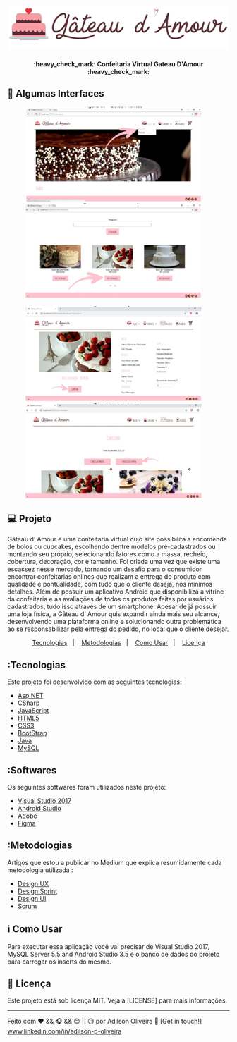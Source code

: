<h1 align="center"><img src="siteGateauDamour/imgs/lg.png " alt="Homepage" width="500"/></h1>

<h4 align="center"> 
	:heavy_check_mark:  Confeitaria Virtual Gateau D'Amour :heavy_check_mark:
</h4>

## 🔖 Algumas Interfaces 
<p align="center" vetical-aling="top">
 <img  src="siteGateauDamour/imgs/Int1.png" alt="Homepage" title="Homepage" width="400" />&nbsp;&nbsp;&nbsp;&nbsp;&nbsp;&nbsp;
 <img  src="siteGateauDamour/imgs/Int2.png" alt="Moeda PJM" title="Moeda PJM" width="400" />&nbsp;&nbsp;&nbsp;&nbsp;&nbsp;&nbsp;
</p>

<p align="center" vetical-aling="top"> 
 <img  src="siteGateauDamour/imgs/Int3.png" alt="Adicionar Cursos" title="Adicionar Cursos" width="400"/>&nbsp;&nbsp;&nbsp;&nbsp;&nbsp;&nbsp;
  <img  src="siteGateauDamour/imgs/Int4.png" alt="Cursos" title="Cursos" width="400" />&nbsp;&nbsp;&nbsp;&nbsp;&nbsp;&nbsp;   
</p>

## 💻 Projeto
<p>
    Gâteau d’ Amour é uma confeitaria virtual cujo site possibilita a encomenda de
bolos ou cupcakes, escolhendo dentre modelos pré-cadastrados ou montando seu
próprio, selecionando fatores como a massa, recheio, cobertura, decoração, cor e
tamanho. Foi criada uma vez que existe uma escassez nesse mercado, tornando um
desafio para o consumidor encontrar confeitarias onlines que realizam a entrega do
produto com qualidade e pontualidade, com tudo que o cliente deseja, nos mínimos
detalhes. Além de possuir um aplicativo Android que disponibiliza a vitrine da
confeitaria e as avaliações de todos os produtos feitas por usuários cadastrados,
tudo isso através de um smartphone. Apesar de já possuir uma loja física, a Gâteau
d’ Amour quis expandir ainda mais seu alcance, desenvolvendo uma plataforma
online e solucionando outra problemática ao se responsabilizar pela entrega do
pedido, no local que o cliente desejar.<p>

<p align="center">
  <a href="#Tecnologias">Tecnologias</a>&nbsp;&nbsp;&nbsp;|&nbsp;&nbsp;&nbsp;
    <a href="#Metodologias">Metodologias</a>&nbsp;&nbsp;&nbsp;|&nbsp;&nbsp;&nbsp;
  <a href="#information_source-como-usar">Como Usar</a>&nbsp;&nbsp;&nbsp;|&nbsp;&nbsp;&nbsp;
  <a href="#memo-licença">Licença</a>
</p>

## :Tecnologias

Este projeto foi desenvolvido com  as seguintes tecnologias:

- [Asp.NET](https://dotnet.microsoft.com/apps/aspnet)
- [CSharp](https://docs.microsoft.com/pt-br/dotnet/csharp/)
- [JavaScript](https://developer.mozilla.org/pt-BR/docs/Web/JavaScript)
- [HTML5](https://devdocs.io/html/) 
- [CSS3](https://devdocs.io/css/)
- [BootStrap](https://www.w3schools.com/bootstrap/default.asp)
- [Java](https://docs.oracle.com/en/java/)
- [MySQL](https://dev.mysql.com/doc/refman/8.0/en/sql-syntax-data-definition.html)

## :Softwares

Os seguintes softwares foram utilizados neste projeto:

- [Visual Studio 2017](https://visualstudio.microsoft.com/pt-br/) 
- [Android Studio](https://developer.android.com/studio)
- [Adobe](https://www.adobe.com/pt/creativecloud.html)
- [Figma](https://www.figma.com/)


## :Metodologias

Artigos que estou a publicar no Medium que explica resumidamente cada metodologia utilizada :

- [Design UX](#) 
- [Design Sprint](#)
- [Design UI](#)
- [Scrum](#)

## :information_source: Como Usar

Para executar essa aplicação você vai precisar de Visual Studio 2017, MySQL Server 5.5 and Android Studio 3.5 e o banco de dados do projeto para carregar os inserts do mesmo.

## :memo: Licença
Este projeto está sob licença MIT. Veja a [LICENSE] para mais informações.

---

Feito com ♥ && 🎧 && 😊 || 😥 
 por Adilson Oliveira :wave: [Get in touch!] www.linkedin.com/in/adilson-p-oliveira

